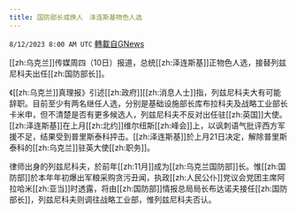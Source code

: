 ```yaml
---
title: 国防部长或换人　泽连斯基物色人选
---
```

`8/12/2023 8:00 AM UTC` [轉載自GNews](https://gnews.org/articles/1547627)

[[zh:乌克兰]]传媒周四（10日）报道，总统[[zh:泽连斯基]]正物色人选，接替列兹尼科夫出任[[zh:国防部长]]。

《[[zh:乌克兰]]真理报》引述[[zh:政府]][[zh:消息人士]]指，列兹尼科夫大有可能辞职。目前至少有两名继任人选，分别是基础设施部长库布拉科夫及战略工业部长卡米申，但不清楚是否有更多候选人，列兹尼科夫不反对出任驻[[zh:英国]]大使。[[zh:泽连斯基]]在上月[[zh:北约]]维尔纽斯[[zh:峰会]]上，以讽刺语气批评西方军援不足，结果受到普里斯泰科抨击。[[zh:泽连斯基]]於上月21日决定，解除普里斯泰科的[[zh:乌克兰]]驻英大使[[zh:职务]]。

律师出身的列兹尼科夫，於前年[[zh:11月]]成为[[zh:乌克兰国防部]]长。惟[[zh:国防部]]於本年年初爆出军粮采购贪污丑闻，执政[[zh:人民公仆]]党议会党团主席阿拉哈米[[zh:亚当]]时透露，将由[[zh:国防部]]情报总局局长布达诺夫接任[[zh:国防部长]]，列兹尼科夫则调往战略工业部，惟列兹尼科夫否认。
